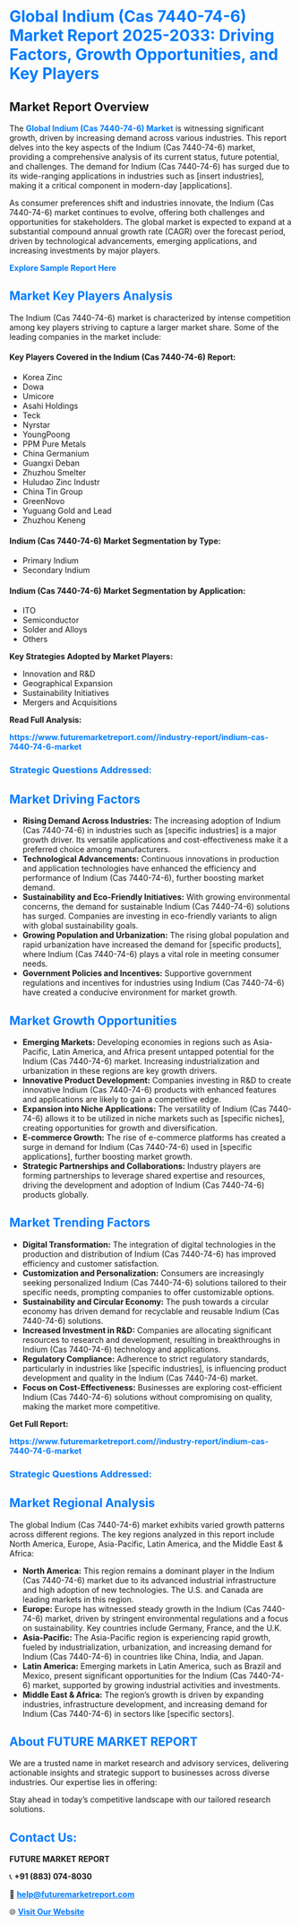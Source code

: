<h1 style="color: #007BFF;">Global Indium (Cas 7440-74-6) Market Report 2025-2033: Driving Factors, Growth Opportunities, and Key Players</h1>

<section id="overview">
<h2>Market Report Overview</h2>
<p>The <a href="https://www.futuremarketreport.com//industry-report/indium-cas-7440-74-6-market" style="color: #007BFF; text-decoration: none;"><strong>Global Indium (Cas 7440-74-6) Market</strong></a> is witnessing significant growth, driven by increasing demand across various industries. This report delves into the key aspects of the Indium (Cas 7440-74-6) market, providing a comprehensive analysis of its current status, future potential, and challenges. The demand for Indium (Cas 7440-74-6) has surged due to its wide-ranging applications in industries such as [insert industries], making it a critical component in modern-day [applications].</p>
<p>As consumer preferences shift and industries innovate, the Indium (Cas 7440-74-6) market continues to evolve, offering both challenges and opportunities for stakeholders. The global market is expected to expand at a substantial compound annual growth rate (CAGR) over the forecast period, driven by technological advancements, emerging applications, and increasing investments by major players.</p>
</section>

<section id="overview">
<p><a href="https://www.futuremarketreport.com//request-sample/reportId=83620" style="color: #007BFF; text-decoration: none;"><strong>Explore Sample Report Here</strong></a></p>
</section>

<section id="key-players">
<h2 style="color: #007BFF;">Market Key Players Analysis</h2>
<p>The Indium (Cas 7440-74-6) market is characterized by intense competition among key players striving to capture a larger market share. Some of the leading companies in the market include:</p>
<h4>Key Players Covered in the Indium (Cas 7440-74-6) Report:</h4>
<ul><li>Korea Zinc</li><li>Dowa</li><li>Umicore</li><li>Asahi Holdings</li><li>Teck</li><li>Nyrstar</li><li>YoungPoong</li><li>PPM Pure Metals</li><li>China Germanium</li><li>Guangxi Deban</li><li>Zhuzhou Smelter</li><li>Huludao Zinc Industr</li><li>China Tin Group</li><li>GreenNovo</li><li>Yuguang Gold and Lead</li><li>Zhuzhou Keneng</li></ul>
<h4>Indium (Cas 7440-74-6) Market Segmentation by Type:</h4>
<ul><li>Primary Indium</li><li>Secondary Indium</li></ul>

<h4>Indium (Cas 7440-74-6) Market Segmentation by Application:</h4>
<ul><li>ITO</li><li>Semiconductor</li><li>Solder and Alloys</li><li>Others</li></ul>
<p><strong>Key Strategies Adopted by Market Players:</strong></p>
<ul>
<li>Innovation and R&D</li>
<li>Geographical Expansion</li>
<li>Sustainability Initiatives</li>
<li>Mergers and Acquisitions</li>
</ul>
</section>

<section>
<p><strong>Read Full Analysis: </strong></p><a href="https://www.futuremarketreport.com//industry-report/indium-cas-7440-74-6-market" style="color: #007BFF; text-decoration: none;"><strong>https://www.futuremarketreport.com//industry-report/indium-cas-7440-74-6-market</strong></a>
<h3 style="color: #007BFF;">Strategic Questions Addressed:</h3>
</section>

<section id="driving-factors">
<h2 style="color: #007BFF;">Market Driving Factors</h2>
<ul>
<li><strong>Rising Demand Across Industries:</strong> The increasing adoption of Indium (Cas 7440-74-6) in industries such as [specific industries] is a major growth driver. Its versatile applications and cost-effectiveness make it a preferred choice among manufacturers.</li>
<li><strong>Technological Advancements:</strong> Continuous innovations in production and application technologies have enhanced the efficiency and performance of Indium (Cas 7440-74-6), further boosting market demand.</li>
<li><strong>Sustainability and Eco-Friendly Initiatives:</strong> With growing environmental concerns, the demand for sustainable Indium (Cas 7440-74-6) solutions has surged. Companies are investing in eco-friendly variants to align with global sustainability goals.</li>
<li><strong>Growing Population and Urbanization:</strong> The rising global population and rapid urbanization have increased the demand for [specific products], where Indium (Cas 7440-74-6) plays a vital role in meeting consumer needs.</li>
<li><strong>Government Policies and Incentives:</strong> Supportive government regulations and incentives for industries using Indium (Cas 7440-74-6) have created a conducive environment for market growth.</li>
</ul>
</section>

<section id="growth-opportunities">
<h2 style="color: #007BFF;">Market Growth Opportunities</h2>
<ul>
<li><strong>Emerging Markets:</strong> Developing economies in regions such as Asia-Pacific, Latin America, and Africa present untapped potential for the Indium (Cas 7440-74-6) market. Increasing industrialization and urbanization in these regions are key growth drivers.</li>
<li><strong>Innovative Product Development:</strong> Companies investing in R&D to create innovative Indium (Cas 7440-74-6) products with enhanced features and applications are likely to gain a competitive edge.</li>
<li><strong>Expansion into Niche Applications:</strong> The versatility of Indium (Cas 7440-74-6) allows it to be utilized in niche markets such as [specific niches], creating opportunities for growth and diversification.</li>
<li><strong>E-commerce Growth:</strong> The rise of e-commerce platforms has created a surge in demand for Indium (Cas 7440-74-6) used in [specific applications], further boosting market growth.</li>
<li><strong>Strategic Partnerships and Collaborations:</strong> Industry players are forming partnerships to leverage shared expertise and resources, driving the development and adoption of Indium (Cas 7440-74-6) products globally.</li>
</ul>
</section>

<section id="trending-factors">
<h2 style="color: #007BFF;">Market Trending Factors</h2>
<ul>
<li><strong>Digital Transformation:</strong> The integration of digital technologies in the production and distribution of Indium (Cas 7440-74-6) has improved efficiency and customer satisfaction.</li>
<li><strong>Customization and Personalization:</strong> Consumers are increasingly seeking personalized Indium (Cas 7440-74-6) solutions tailored to their specific needs, prompting companies to offer customizable options.</li>
<li><strong>Sustainability and Circular Economy:</strong> The push towards a circular economy has driven demand for recyclable and reusable Indium (Cas 7440-74-6) solutions.</li>
<li><strong>Increased Investment in R&D:</strong> Companies are allocating significant resources to research and development, resulting in breakthroughs in Indium (Cas 7440-74-6) technology and applications.</li>
<li><strong>Regulatory Compliance:</strong> Adherence to strict regulatory standards, particularly in industries like [specific industries], is influencing product development and quality in the Indium (Cas 7440-74-6) market.</li>
<li><strong>Focus on Cost-Effectiveness:</strong> Businesses are exploring cost-efficient Indium (Cas 7440-74-6) solutions without compromising on quality, making the market more competitive.</li>
</ul>
</section>

<section>
<p><strong>Get Full Report: </strong></p><a href="https://www.futuremarketreport.com//industry-report/indium-cas-7440-74-6-market" style="color: #007BFF; text-decoration: none;"><strong>https://www.futuremarketreport.com//industry-report/indium-cas-7440-74-6-market</strong></a>
<h3 style="color: #007BFF;">Strategic Questions Addressed:</h3>
</section>


<section id="regional-analysis">
<h2 style="color: #007BFF;">Market Regional Analysis</h2>
<p>The global Indium (Cas 7440-74-6) market exhibits varied growth patterns across different regions. The key regions analyzed in this report include North America, Europe, Asia-Pacific, Latin America, and the Middle East & Africa:</p>
<ul>
<li><strong>North America:</strong> This region remains a dominant player in the Indium (Cas 7440-74-6) market due to its advanced industrial infrastructure and high adoption of new technologies. The U.S. and Canada are leading markets in this region.</li>
<li><strong>Europe:</strong> Europe has witnessed steady growth in the Indium (Cas 7440-74-6) market, driven by stringent environmental regulations and a focus on sustainability. Key countries include Germany, France, and the U.K.</li>
<li><strong>Asia-Pacific:</strong> The Asia-Pacific region is experiencing rapid growth, fueled by industrialization, urbanization, and increasing demand for Indium (Cas 7440-74-6) in countries like China, India, and Japan.</li>
<li><strong>Latin America:</strong> Emerging markets in Latin America, such as Brazil and Mexico, present significant opportunities for the Indium (Cas 7440-74-6) market, supported by growing industrial activities and investments.</li>
<li><strong>Middle East & Africa:</strong> The region’s growth is driven by expanding industries, infrastructure development, and increasing demand for Indium (Cas 7440-74-6) in sectors like [specific sectors].</li>
</ul>
</section>

<footer>
<h2 style="color: #007BFF;">About FUTURE MARKET REPORT</h2>
<p>We are a trusted name in market research and advisory services, delivering actionable insights and strategic support to businesses across diverse industries. Our expertise lies in offering:</p>

<p>Stay ahead in today’s competitive landscape with our tailored research solutions.</p>

<h2 style="color: #007BFF;">Contact Us:</h2>
<p><strong>FUTURE MARKET REPORT</strong></p>
<p>📞 <strong>+91 (883) 074-8030</strong></p>
<p>📧 <strong><a href="mailto:help@futuremarketreport.com" style="color: #007BFF;">help@futuremarketreport.com</a></strong></p>
<p>🌐 <strong><a href="https://www.futuremarketreport.com/" style="color: #007BFF;">Visit Our Website</a></strong></p>
</footer>